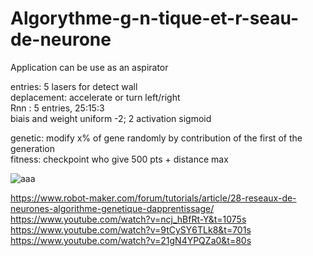 # Algorythme-g-n-tique-et-r-seau-de-neurone

Application can be use as an aspirator


entries: 5 lasers for detect wall <br>
deplacement: accelerate or turn left/right<br>
Rnn : 5 entries, 25:15:3<br>
biais and weight uniform -2; 2
activation sigmoid<br>

genetic: modify x% of gene randomly by contribution of the first of the generation<br>
fitness: checkpoint who give 500 pts + distance max



![aaa](https://user-images.githubusercontent.com/54853371/87259482-eb0a6480-c4ab-11ea-92ea-0b52997c795b.png)



https://www.robot-maker.com/forum/tutorials/article/28-reseaux-de-neurones-algorithme-genetique-dapprentissage/
https://www.youtube.com/watch?v=ncj_hBfRt-Y&t=1075s
https://www.youtube.com/watch?v=9tCySY6TLk8&t=701s
https://www.youtube.com/watch?v=21gN4YPQZa0&t=80s
